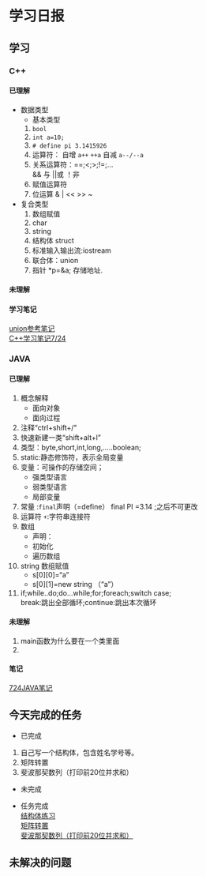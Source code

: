 # 学习日报

## 学习
### C++
#### 已理解  
* 数据类型  
   * 基本类型  
    1. `bool`
    2. `int a=10;`  
    3. `# define pi 3.1415926 ` 
    4. 运算符：
    自增 `a++`  `++a` 自减 `a--/--a`
    5. 关系运算符：==;<;>;!=;...  
       && 与 ||或  ！非  
    6. 赋值运算符 
    7. 位运算 & | <<  >>  ~
* 复合类型
    1. 数组赋值
    2. char
    3. string
    4. 结构体 struct
    5. 标准输入输出流:iostream
    6. 联合体：union
    7. 指针 *p=&a; 存储地址.
#### 未理解

#### 学习笔记

[union参考笔记](https://blog.csdn.net/hou09tian/article/details/80816445)   
[C++学习笔记7/24](http://49.4.68.29:5566/zhangxu1997/summer-test/blob/master/c++/note/724.md)

### JAVA
#### 已理解
1. 概念解释
    * 面向对象
    * 面向过程
2. 注释“ctrl+shift+/"
3. 快速新建一类“shift+alt+l”
4. 类型：byte,short,int,long,.....boolean;
5. static:静态修饰符，表示全局变量
6. 变量：可操作的存储空间；  
    * 强类型语言
    * 弱类型语言
    * 局部变量
7. 常量 :`final`声明（=define）
    final PI =3.14 ;之后不可更改
8. 运算符 `+`:字符串连接符
9. 数组
    * 声明：
    * 初始化 
    * 遍历数组
10. string 数组赋值
    * s[0][0]=“a”
    * s[0][1]=new string （“a”）
11. if;while..do;do...while;for;foreach;switch case;  
    break:跳出全部循环;continue:跳出本次循环

#### 未理解
1. main函数为什么要在一个类里面
2. 
#### 笔记
[724JAVA笔记](http://49.4.68.29:5566/zhangxu1997/summer-test/blob/master/JAVA/note/724.md)
## 今天完成的任务

* 已完成
1. 自己写一个结构体，包含姓名学号等。
2. 矩阵转置
3. 斐波那契数列（打印前20位并求和）

* 未完成

* 任务完成  
[结构体练习](http://49.4.68.29:5566/zhangxu1997/summer-test/tree/master/c++/practice/7-24)  
[矩阵转置](http://49.4.68.29:5566/zhangxu1997/summer-test/tree/master/JAVA/practice/task01)  
[斐波那契数列（打印前20位并求和）](http://49.4.68.29:5566/zhangxu1997/summer-test/tree/master/JAVA/practice/task02)

## 未解决的问题
